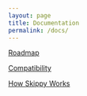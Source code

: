```yaml
---
layout: page
title: Documentation
permalink: /docs/
---
```


[Roadmap](/docs/roadmap)

[Compatibility](/docs/compatibility)

[How Skippy Works](/docs/how-skippy-works)